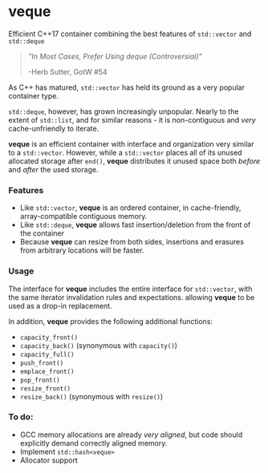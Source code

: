 # veque
Efficient C++17 container combining the best features of `std::vector` and `std::deque`

> _"In Most Cases, Prefer Using deque (Controversial)"_
>
> -Herb Sutter, GotW #54

As C++ has matured, `std::vector` has held its ground as a very popular container type.

`std::deque`, however, has grown increasingly unpopular.  Nearly to the extent of `std::list`, and for similar reasons - it is non-contiguous and _very_ cache-unfriendly to iterate.

**veque** is an efficient container with interface and organization very similar to a `std::vector`.  However, while a `std::vector` places all of its unused allocated storage after `end()`, **veque** distributes it unused space both _before_ and _after_ the used storage. 

### Features
* Like `std::vector`, **veque** is an ordered container, in cache-friendly, array-compatible contiguous memory.
* Like `std::deque`, **veque** allows fast insertion/deletion from the front of the container
* Because **veque** can resize from both sides, insertions and erasures from arbitrary locations will be faster.

### Usage
The interface for **veque** includes the entire interface for `std::vector`, with the same iterator invalidation rules and expectations.  allowing **veque** to be used as a drop-in replacement.

In addition, **veque** provides the following additional functions:
* `capacity_front()`
* `capacity_back()` (synonymous with `capacity()`)
* `capacity_full()`
* `push_front()`
* `emplace_front()`
* `pop_front()`
* `resize_front()`
* `resize_back()` (synonymous with `resize()`)

### To do:
* GCC memory allocations are already _very aligned_, but code should explicitly demand correctly aligned memory.
* Implement `std::hash<veque>`
* Allocator support
